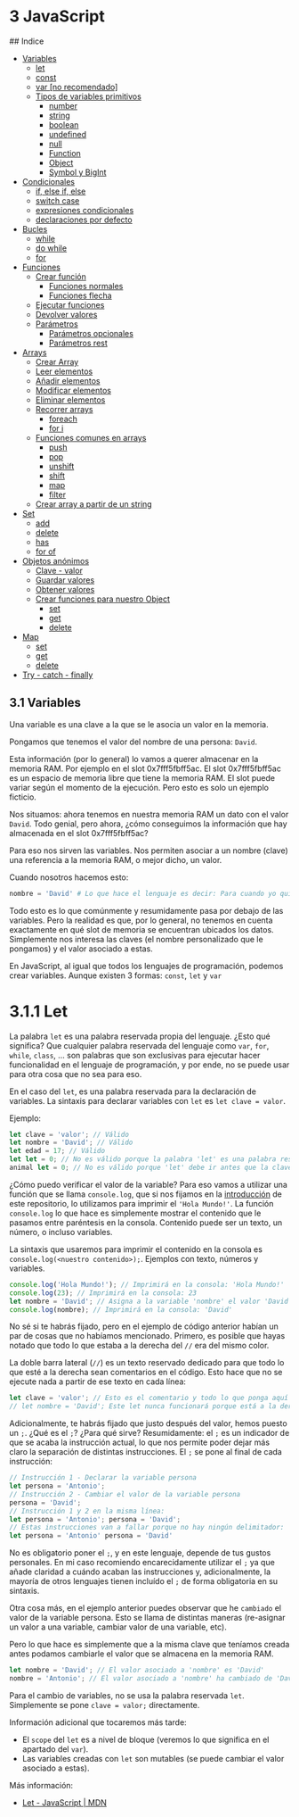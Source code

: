 # 3 JavaScript

## Indice

- [Variables](#31-variables)
    - [let](#311-let)
    - [const]()
    - [var [no recomendado]]()
    - [Tipos de variables primitivos]()
        - [number]()
        - [string]()
        - [boolean]()
        - [undefined]()
        - [null]()
        - [Function]()
        - [Object]()
        - [Symbol y BigInt]()
- [Condicionales]()
    - [if, else if, else]()
    - [switch case]()
    - [expresiones condicionales]()
    - [declaraciones por defecto]()
- [Bucles]()
    - [while]()
    - [do while]()
    - [for]()
- [Funciones]()
    - [Crear función]()
        - [Funciones normales]()
        - [Funciones flecha]()
    - [Ejecutar funciones]()
    - [Devolver valores]()
    - [Parámetros]()
        - [Parámetros opcionales]()
        - [Parámetros rest]()
- [Arrays]()
    - [Crear Array]()
    - [Leer elementos]()
    - [Añadir elementos]()
    - [Modificar elementos]()
    - [Eliminar elementos]()
    - [Recorrer arrays]()
        - [foreach]()
        - [for i]()
    - [Funciones comunes en arrays]()
        - [push]()
        - [pop]()
        - [unshift]()
        - [shift]()
        - [map]()
        - [filter]()
    - [Crear array a partir de un string]()
- [Set]()
    - [add]()
    - [delete]()
    - [has]()
    - [for of]()
- [Objetos anónimos]()
    - [Clave - valor]()
    - [Guardar valores]()
    - [Obtener valores]()
    - [Crear funciones para nuestro Object]()
        - [set]()
        - [get]()
        - [delete]()
- [Map]()
    - [set]()
    - [get]()
    - [delete]()
- [Try - catch - finally]()

## 3.1 Variables

Una variable es una clave a la que se le asocia un valor en la memoria.

Pongamos que tenemos el valor del nombre de una persona: `David`.

Esta información (por lo general) lo vamos a querer almacenar en la memoria RAM. Por ejemplo en el slot 0x7fff5fbff5ac. El slot 0x7fff5fbff5ac es un espacio de memoria libre que tiene la memoria RAM. El slot puede variar según el momento de la ejecución. Pero esto es solo un ejemplo ficticio.

Nos situamos: ahora tenemos en nuestra memoria RAM un dato con el valor `David`. Todo genial, pero ahora, ¿cómo conseguimos la información que hay almacenada en el slot 0x7fff5fbff5ac?

Para eso nos sirven las variables. Nos permiten asociar a un nombre (clave) una referencia a la memoria RAM, o mejor dicho, un valor.

Cuando nosotros hacemos esto:

```python
nombre = 'David' # Lo que hace el lenguaje es decir: Para cuando yo quiera conseguir el valor de la clave "nombre", el ordenador va a buscar a la memoria RAM la referencia al slot 0x7fff5fbff5ac y el valor asociado es 'David'
```

Todo esto es lo que comúnmente y resumidamente pasa por debajo de las variables. Pero la realidad es que, por lo general, no tenemos en cuenta exactamente en qué slot de memoria se encuentran ubicados los datos. Simplemente nos interesa las claves (el nombre personalizado que le pongamos) y el valor asociado a estas.


En JavaScript, al igual que todos los lenguajes de programación, podemos crear variables. Aunque existen 3 formas: `const`, `let` y `var`

# 3.1.1 Let

La palabra `let` es una palabra reservada propia del lenguaje. ¿Esto qué significa? Que cualquier palabra reservada del lenguaje como `var`, `for`, `while`, `class`, ... son palabras que son exclusivas para ejecutar hacer funcionalidad en el lenguaje de programación, y por ende, no se puede usar para otra cosa que no sea para eso.

En el caso del `let`, es una palabra reservada para la declaración de variables. La sintaxis para declarar variables con `let` es `let clave = valor`.

Ejemplo:
```javascript
let clave = 'valor'; // Válido
let nombre = 'David'; // Válido
let edad = 17; // Válido
let let = 0; // No es válido porque la palabra 'let' es una palabra reservada del lenguaje
animal let = 0; // No es válido porque 'let' debe ir antes que la clave
```

¿Cómo puedo verificar el valor de la variable? Para eso vamos a utilizar una función que se llama `console.log`, que si nos fijamos en la [introducción](./00-que-es-javascript.md#01-ejecutar-hola-mundo) de este repositorio, lo utilizamos para imprimir el `'Hola Mundo!'`. La función `console.log` lo que hace es simplemente mostrar el contenido que le pasamos entre paréntesis en la consola. Contenido puede ser un texto, un número, o incluso variables.

La sintaxis que usaremos para imprimir el contenido en la consola es `console.log(<nuestro contenido>);`.
Ejemplos con texto, números y variables.

```javascript
console.log('Hola Mundo!'); // Imprimirá en la consola: 'Hola Mundo!'
console.log(23); // Imprimirá en la consola: 23
let nombre = 'David'; // Asigna a la variable 'nombre' el valor 'David'
console.log(nombre); // Imprimirá en la consola: 'David'
```

No sé si te habrás fijado, pero en el ejemplo de código anterior habían un par de cosas que no habíamos mencionado. Primero, es posible que hayas notado que todo lo que estaba a la derecha del `//` era del mismo color.

La doble barra lateral (`//`) es un texto reservado dedicado para que todo lo que esté a la derecha sean comentarios en el código. Esto hace que no se ejecute nada a partir de ese texto en cada línea:

```javascript
let clave = 'valor'; // Esto es el comentario y todo lo que ponga aquí nunca se ejecutará
// let nombre = 'David'; Este let nunca funcionará porque está a la derecha de las dos barras laterales e impiden la ejecución de todo lo que esté a la derecha.
```

Adicionalmente, te habrás fijado que justo después del valor, hemos puesto un `;`. ¿Qué es el `;`? ¿Para qué sirve?
Resumidamente: el `;` es un indicador de que se acaba la instrucción actual, lo que nos permite poder dejar más claro la separación de distintas instrucciones. El `;` se pone al final de cada instrucción:

```javascript
// Instrucción 1 - Declarar la variable persona
let persona = 'Antonio';
// Instrucción 2 - Cambiar el valor de la variable persona
persona = 'David';
// Instrucción 1 y 2 en la misma línea:
let persona = 'Antonio'; persona = 'David';
// Estas instrucciones van a fallar porque no hay ningún delimitador:
let persona = 'Antonio' persona = 'David'
```

No es obligatorio poner el `;`, y en este lenguaje, depende de tus gustos personales. En mi caso recomiendo encarecidamente utilizar el `;` ya que añade claridad a cuándo acaban las instrucciones y, adicionalmente, la mayoría de otros lenguajes tienen incluído el `;` de forma obligatoria en su sintaxis.

Otra cosa más, en el ejemplo anterior puedes observar que he `cambiado` el valor de la variable persona.
Esto se llama de distintas maneras (re-asignar un valor a una variable, cambiar valor de una variable, etc).

Pero lo que hace es simplemente que a la misma clave que teníamos creada antes podamos cambiarle el valor que se almacena en la memoria RAM.

```javascript
let nombre = 'David'; // El valor asociado a 'nombre' es 'David'
nombre = 'Antonio'; // El valor asociado a 'nombre' ha cambiado de 'David' a 'Antonio'
```

Para el cambio de variables, no se usa la palabra reservada `let`. Simplemente se pone `clave = valor;` directamente.

Información adicional que tocaremos más tarde:
- El `scope` del `let` es a nivel de bloque (veremos lo que significa en el apartado del `var`).
- Las variables creadas con `let` son mutables (se puede cambiar el valor asociado a estas).

Más información:
- [Let - JavaScript | MDN](https://developer.mozilla.org/es/docs/Web/JavaScript/Reference/Statements/let)